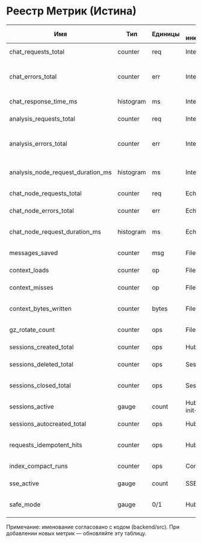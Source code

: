# Реестр Метрик (Истина)

| Имя | Тип | Единицы | Где инкрементируется | Назначение |
|---|---|---|---|---|
| chat_requests_total | counter | req | InteractionHub | Входящие чат‑запросы |
| chat_errors_total | counter | err | InteractionHub | Ошибки авторизации/валидации/лимитов |
| chat_response_time_ms | histogram | ms | InteractionHub | Время ответа чат‑узла |
| analysis_requests_total | counter | req | InteractionHub | Входящие анализ‑запросы |
| analysis_errors_total | counter | err | InteractionHub | Ошибки анализа/тайм‑ауты/отмена |
| analysis_node_request_duration_ms | histogram | ms | InteractionHub | Длительность анализа (сред/квантили) |
| chat_node_requests_total | counter | req | EchoChatNode | Вызовы чат‑ноды |
| chat_node_errors_total | counter | err | EchoChatNode | Ошибки чат‑ноды |
| chat_node_request_duration_ms | histogram | ms | EchoChatNode | Длительность обработки узлом |
| messages_saved | counter | msg | FileContextStorage | Сохранённые сообщения |
| context_loads | counter | op | FileContextStorage | Загрузки контекста |
| context_misses | counter | op | FileContextStorage | Промахи загрузки |
| context_bytes_written | counter | bytes | FileContextStorage | Записанные байты контекста |
| gz_rotate_count | counter | ops | FileContextStorage | Архивные ротации gz |
| sessions_created_total | counter | ops | Hub/Session | Созданные сессии |
| sessions_deleted_total | counter | ops | Session delete | Удалённые сессии |
| sessions_closed_total | counter | ops | Session delete | Закрытия сессий (для отчётов) |
| sessions_active | gauge | count | Hub/Session init+ops | Активные сессии |
| sessions_autocreated_total | counter | ops | Hub (persist auto) | Автосозданные сессии |
| requests_idempotent_hits | counter | ops | Hub (LRU+file) | Кэш‑попадания идемпотентных ответов |
| index_compact_runs | counter | ops | Compaction job | Запуски компактера |
| sse_active | gauge | count | SSE stream | Активные SSE потоки |
| safe_mode | gauge | 0/1 | Hub | Статус безопасного режима |

Примечание: именование согласовано с кодом (backend/src). При добавлении новых метрик — обновляйте эту таблицу.


